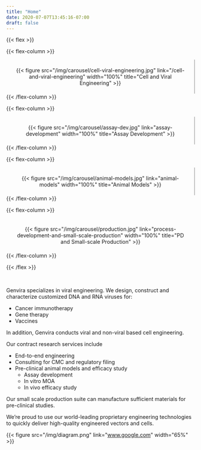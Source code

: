 ```yaml
---
title: "Home"
date: 2020-07-07T13:45:16-07:00
draft: false
---
```


{{< flex >}}

{{< flex-column >}}
  <center style="border-right: 1px solid gray; padding: 20px; border-collapse: collapse;">
        {{< figure src="/img/carousel/cell-viral-engineering.jpg" link="/cell-and-viral-engineering" width="100%" title="Cell and Viral Engineering" >}}
  </center>
{{< /flex-column >}}

{{< flex-column >}}
  <center style="border-right: 1px solid gray; padding: 20px; border-collapse: collapse;">
        {{< figure src="/img/carousel/assay-dev.jpg" link="assay-development" width="100%" title="Assay Development" >}}
  </center>
{{< /flex-column >}}

{{< flex-column >}}
  <center style="border-right: 1px solid gray; padding: 20px; border-collapse: collapse;">
        {{< figure src="/img/carousel/animal-models.jpg" link="animal-models" width="100%" title="Animal Models" >}}
  </center>
{{< /flex-column >}}

{{< flex-column >}}
  <center style="padding: 20px; border-collapse: collapse;">
        {{< figure src="/img/carousel/production.jpg" link="process-development-and-small-scale-production" width="100%" title="PD and Small-scale Production" >}}
  </center>
{{< /flex-column >}}

{{< /flex >}}

&nbsp;

Genvira specializes in viral engineering. We design, construct and characterize customized DNA and RNA viruses for:
- Cancer immunotherapy
- Gene therapy
- Vaccines

In addition, Genvira conducts viral and non-viral based cell engineering.

Our contract research services include
- End-to-end engineering
- Consulting for CMC and regulatory filing
- Pre-clinical animal models and efficacy study
  - Assay development
  - In vitro MOA
  - In vivo efficacy study

Our small scale production suite can manufacture sufficient materials for pre-clinical studies.

We’re proud to use our world-leading proprietary engineering technologies to quickly deliver high-quality engineered vectors and cells.

{{< figure src="/img/diagram.png" link="www.google.com" width="65%" >}}